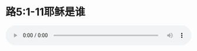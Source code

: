 # 路5:1-11耶稣是谁

<audio style="width: 100%;" preload="false" controls controlslist="nodownload"><source src="//cdn.wechat.edu.pl/audio/mp3/old/12217.mp3" type="audio/mpeg">Your browser does not support the audio element.</audio>


